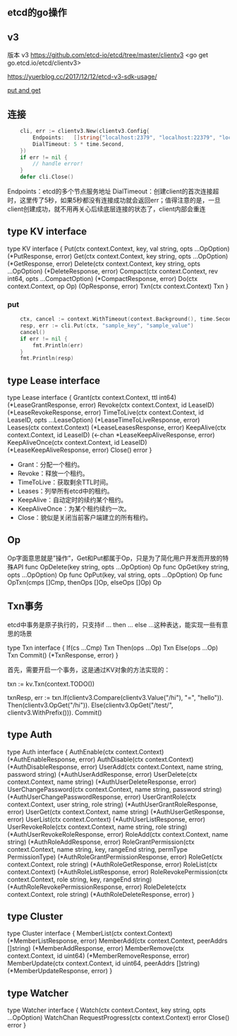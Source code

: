 ## etcd的go操作

## v3

版本 v3
https://github.com/etcd-io/etcd/tree/master/clientv3
<go get go.etcd.io/etcd/clientv3>

<https://yuerblog.cc/2017/12/12/etcd-v3-sdk-usage/>


[put and get](./code/etcd_put_get.go)

## 连接

```go
	cli, err := clientv3.New(clientv3.Config{
		Endpoints:   []string{"localhost:2379", "localhost:22379", "localhost:32379"},
		DialTimeout: 5 * time.Second,
	})
	if err != nil {
		// handle error!
    }
    defer cli.Close()
```

Endpoints：etcd的多个节点服务地址
DialTimeout：创建client的首次连接超时，这里传了5秒，如果5秒都没有连接成功就会返回err；值得注意的是，一旦client创建成功，就不用再关心后续底层连接的状态了，client内部会重连


## type KV interface

type KV interface {
	Put(ctx context.Context, key, val string, opts ...OpOption) (*PutResponse, error)
	Get(ctx context.Context, key string, opts ...OpOption) (*GetResponse, error)
	Delete(ctx context.Context, key string, opts ...OpOption) (*DeleteResponse, error)
	Compact(ctx context.Context, rev int64, opts ...CompactOption) (*CompactResponse, error)
	Do(ctx context.Context, op Op) (OpResponse, error)
	Txn(ctx context.Context) Txn
}

### put

```go
	ctx, cancel := context.WithTimeout(context.Background(), time.Second)
	resp, err := cli.Put(ctx, "sample_key", "sample_value")
	cancel()
	if err != nil {
		fmt.Println(err)
	}
    fmt.Println(resp)
```

## type Lease interface

type Lease interface {
	Grant(ctx context.Context, ttl int64) (*LeaseGrantResponse, error)
	Revoke(ctx context.Context, id LeaseID) (*LeaseRevokeResponse, error)
	TimeToLive(ctx context.Context, id LeaseID, opts ...LeaseOption) (*LeaseTimeToLiveResponse, error)
	Leases(ctx context.Context) (*LeaseLeasesResponse, error)
	KeepAlive(ctx context.Context, id LeaseID) (<-chan *LeaseKeepAliveResponse, error)
	KeepAliveOnce(ctx context.Context, id LeaseID) (*LeaseKeepAliveResponse, error)
	Close() error
}

- Grant：分配一个租约。
- Revoke：释放一个租约。
- TimeToLive：获取剩余TTL时间。
- Leases：列举所有etcd中的租约。
- KeepAlive：自动定时的续约某个租约。
- KeepAliveOnce：为某个租约续约一次。
- Close：貌似是关闭当前客户端建立的所有租约。


## Op

Op字面意思就是”操作”，Get和Put都属于Op，只是为了简化用户开发而开放的特殊API
func OpDelete(key string, opts …OpOption) Op
func OpGet(key string, opts …OpOption) Op
func OpPut(key, val string, opts …OpOption) Op
func OpTxn(cmps []Cmp, thenOps []Op, elseOps []Op) Op

## Txn事务
etcd中事务是原子执行的，只支持if … then … else …这种表达，能实现一些有意思的场景

type Txn interface {
	If(cs ...Cmp) Txn
	Then(ops ...Op) Txn
	Else(ops ...Op) Txn
	Commit() (*TxnResponse, error)
}

首先，需要开启一个事务，这是通过KV对象的方法实现的：

txn := kv.Txn(context.TODO())

txnResp, err := txn.If(clientv3.Compare(clientv3.Value("/hi"), "=", "hello")).
    Then(clientv3.OpGet("/hi")).
    Else(clientv3.OpGet("/test/", clientv3.WithPrefix())).
    Commit()


## type Auth

type Auth interface {
    AuthEnable(ctx context.Context) (*AuthEnableResponse, error)
    AuthDisable(ctx context.Context) (*AuthDisableResponse, error)
    UserAdd(ctx context.Context, name string, password string) (*AuthUserAddResponse, error)
    UserDelete(ctx context.Context, name string) (*AuthUserDeleteResponse, error)
    UserChangePassword(ctx context.Context, name string, password string) (*AuthUserChangePasswordResponse, error)
    UserGrantRole(ctx context.Context, user string, role string) (*AuthUserGrantRoleResponse, error)
    UserGet(ctx context.Context, name string) (*AuthUserGetResponse, error)
    UserList(ctx context.Context) (*AuthUserListResponse, error)
    UserRevokeRole(ctx context.Context, name string, role string) (*AuthUserRevokeRoleResponse, error)
    RoleAdd(ctx context.Context, name string) (*AuthRoleAddResponse, error)
    RoleGrantPermission(ctx context.Context, name string, key, rangeEnd string, permType PermissionType) (*AuthRoleGrantPermissionResponse, error)
    RoleGet(ctx context.Context, role string) (*AuthRoleGetResponse, error)
    RoleList(ctx context.Context) (*AuthRoleListResponse, error)
    RoleRevokePermission(ctx context.Context, role string, key, rangeEnd string) (*AuthRoleRevokePermissionResponse, error)
    RoleDelete(ctx context.Context, role string) (*AuthRoleDeleteResponse, error)
}

## type Cluster
type Cluster interface {
    MemberList(ctx context.Context) (*MemberListResponse, error)
    MemberAdd(ctx context.Context, peerAddrs []string) (*MemberAddResponse, error)
    MemberRemove(ctx context.Context, id uint64) (*MemberRemoveResponse, error)
    MemberUpdate(ctx context.Context, id uint64, peerAddrs []string) (*MemberUpdateResponse, error)
}

## type Watcher

type Watcher interface {
    Watch(ctx context.Context, key string, opts ...OpOption) WatchChan
    RequestProgress(ctx context.Context) error
    Close() error
}